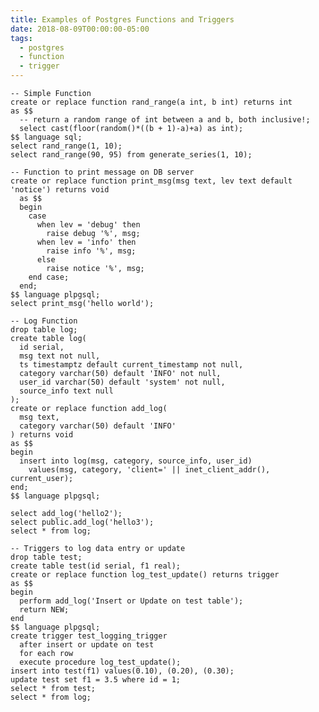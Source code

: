 ```yaml
---
title: Examples of Postgres Functions and Triggers
date: 2018-08-09T00:00:00-05:00
tags:
  - postgres
  - function
  - trigger
---
```


    -- Simple Function
    create or replace function rand_range(a int, b int) returns int
    as $$
      -- return a random range of int between a and b, both inclusive!;
      select cast(floor(random()*((b + 1)-a)+a) as int);
    $$ language sql;
    select rand_range(1, 10);
    select rand_range(90, 95) from generate_series(1, 10);

    -- Function to print message on DB server
    create or replace function print_msg(msg text, lev text default 'notice') returns void
      as $$
      begin
        case
          when lev = 'debug' then
            raise debug '%', msg;
          when lev = 'info' then
            raise info '%', msg;
          else
            raise notice '%', msg;
        end case;
      end;
    $$ language plpgsql;
    select print_msg('hello world');

    -- Log Function
    drop table log;
    create table log(
      id serial,
      msg text not null,
      ts timestamptz default current_timestamp not null,
      category varchar(50) default 'INFO' not null,
      user_id varchar(50) default 'system' not null,
      source_info text null
    );
    create or replace function add_log(
      msg text,
      category varchar(50) default 'INFO'
    ) returns void
    as $$
    begin
      insert into log(msg, category, source_info, user_id)
        values(msg, category, 'client=' || inet_client_addr(), current_user);
    end;
    $$ language plpgsql;

    select add_log('hello2');
    select public.add_log('hello3');
    select * from log;

    -- Triggers to log data entry or update
    drop table test;
    create table test(id serial, f1 real);
    create or replace function log_test_update() returns trigger
    as $$
    begin
      perform add_log('Insert or Update on test table');
      return NEW;
    end
    $$ language plpgsql;
    create trigger test_logging_trigger
      after insert or update on test
      for each row
      execute procedure log_test_update();
    insert into test(f1) values(0.10), (0.20), (0.30);
    update test set f1 = 3.5 where id = 1;
    select * from test;
    select * from log;
